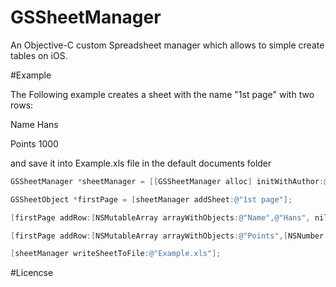 GSSheetManager
==============

An Objective-C custom Spreadsheet manager which allows to simple create tables on iOS.

#Example

The Following example creates a sheet with the name "1st page" with two rows:

Name	Hans

Points	1000



and save it into Example.xls file in the default documents folder


```Objective-C
GSSheetManager *sheetManager = [[GSSheetManager alloc] initWithAuthor:@"Truong Vinh Tran"];

GSSheetObject *firstPage = [sheetManager addSheet:@"1st page"];

[firstPage addRow:[NSMutableArray arrayWithObjects:@"Name",@"Hans", nil]];

[firstPage addRow:[NSMutableArray arrayWithObjects:@"Points",[NSNumber numberWithDouble:1000], nil]];

[sheetManager writeSheetToFile:@"Example.xls"];
```

#Licencse

